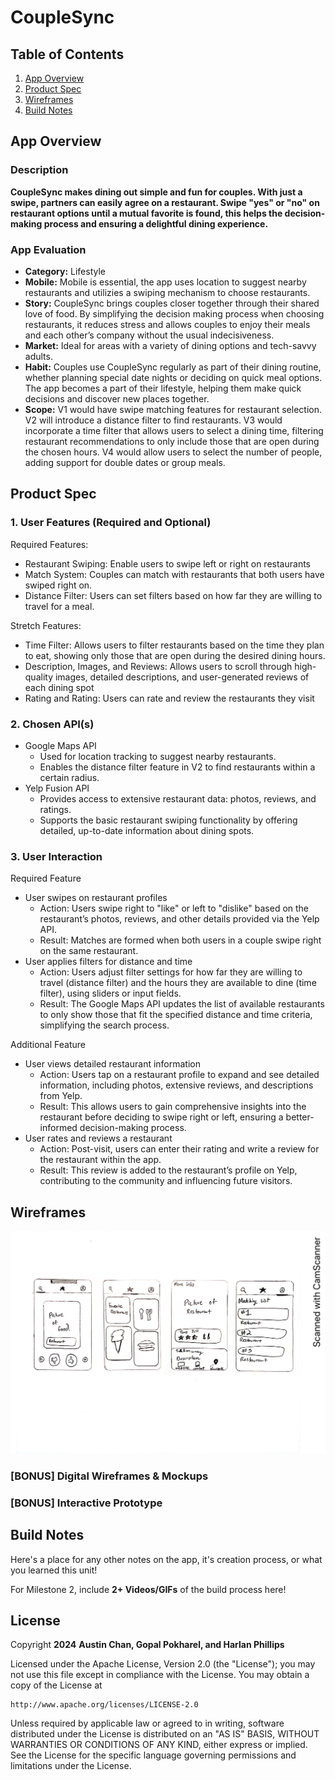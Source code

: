 # **CoupleSync**

## Table of Contents

1. [App Overview](#App-Overview)
1. [Product Spec](#Product-Spec)
1. [Wireframes](#Wireframes)
1. [Build Notes](#Build-Notes)

## App Overview

### Description 

**CoupleSync makes dining out simple and fun for couples. With just a swipe, partners can easily agree on a restaurant. Swipe "yes" or "no" on restaurant options until a mutual favorite is found, this helps the decision-making process and ensuring a delightful dining experience.**

### App Evaluation

<!-- Evaluation of your app across the following attributes -->

- **Category:** Lifestyle
- **Mobile:** Mobile is essential, the app uses location to suggest nearby restaurants and utilizies a swiping mechanism to choose restaurants. 
- **Story:** CoupleSync brings couples closer together through their shared love of food. By simplifying the decision making process when choosing restaurants, it reduces stress and allows couples to enjoy their meals and each other’s company without the usual indecisiveness.
- **Market:** Ideal for areas with a variety of dining options and tech-savvy adults.
- **Habit:** Couples use CoupleSync regularly as part of their dining routine, whether planning special date nights or deciding on quick meal options. The app becomes a part of their lifestyle, helping them make quick decisions and discover new places together.
- **Scope:** V1 would have swipe matching features for restaurant selection. V2 will introduce a distance filter to find restaurants. V3 would incorporate a time filter that allows users to select a dining time, filtering restaurant recommendations to only include those that are open during the chosen hours. V4 would allow users to select the number of people, adding support for double dates or group meals. 

## Product Spec

### 1. User Features (Required and Optional)

Required Features:

- Restaurant Swiping: Enable users to swipe left or right on restaurants 
- Match System: Couples can match with restaurants that both users have swiped right on.
- Distance Filter: Users can set filters based on how far they are willing to travel for a meal.

Stretch Features:

- Time Filter: Allows users to filter restaurants based on the time they plan to eat, showing only those that are open during the desired dining hours.
- Description, Images, and Reviews: Allows users to scroll through high-quality images, detailed descriptions, and user-generated reviews of each dining spot 
- Rating and Rating: Users can rate and review the restaurants they visit

### 2. Chosen API(s)

- Google Maps API
  - Used for location tracking to suggest nearby restaurants.
  - Enables the distance filter feature in V2 to find restaurants within a certain radius.
- Yelp Fusion API
    - Provides access to extensive restaurant data: photos, reviews, and ratings.
    - Supports the basic restaurant swiping functionality by offering detailed, up-to-date information about dining spots.

### 3. User Interaction

Required Feature

- User swipes on restaurant profiles
  - Action: Users swipe right to "like" or left to "dislike" based on the restaurant’s photos, reviews, and other details provided via the Yelp API.
  - Result: Matches are formed when both users in a couple swipe right on the same restaurant. 
- User applies filters for distance and time
  - Action: Users adjust filter settings for how far they are willing to travel (distance filter) and the hours they are available to dine (time filter), using sliders or input fields.
  - Result: The Google Maps API updates the list of available restaurants to only show those that fit the specified distance and time criteria, simplifying the search process.

Additional Feature

- User views detailed restaurant information
    - Action: Users tap on a restaurant profile to expand and see detailed information, including photos, extensive reviews, and descriptions from Yelp.
    - Result: This allows users to gain comprehensive insights into the restaurant before deciding to swipe right or left, ensuring a better-informed decision-making process.
- User rates and reviews a restaurant
    - Action: Post-visit, users can enter their rating and write a review for the restaurant within the app.
    - Result: This review is added to the restaurant’s profile on Yelp, contributing to the community and influencing future visitors.

## Wireframes

<!-- Add picture of your hand sketched wireframes in this section -->
![](wireframe-1.png)

### [BONUS] Digital Wireframes & Mockups

### [BONUS] Interactive Prototype

## Build Notes

Here's a place for any other notes on the app, it's creation 
process, or what you learned this unit!  

For Milestone 2, include **2+ Videos/GIFs** of the build process here!

## License

Copyright **2024** **Austin Chan, Gopal Pokharel, and Harlan Phillips**

Licensed under the Apache License, Version 2.0 (the "License");
you may not use this file except in compliance with the License.
You may obtain a copy of the License at

    http://www.apache.org/licenses/LICENSE-2.0

Unless required by applicable law or agreed to in writing, software
distributed under the License is distributed on an "AS IS" BASIS,
WITHOUT WARRANTIES OR CONDITIONS OF ANY KIND, either express or implied.
See the License for the specific language governing permissions and
limitations under the License.
